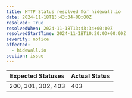 ```yaml
---
title: HTTP Status resolved for hidewall.io
date: 2024-11-18T13:43:34+00:00Z
resolved: True
resolvedWhen: 2024-11-18T13:43:34+00:00Z
resolvedStartTime: 2024-11-18T10:20:03+00:00Z
severity: notice
affected:
  - hidewall.io
section: issue
---
```


| Expected Statuses | Actual Status  |
|-------------------|----------------|
| 200, 301, 302, 403 | 403 |
